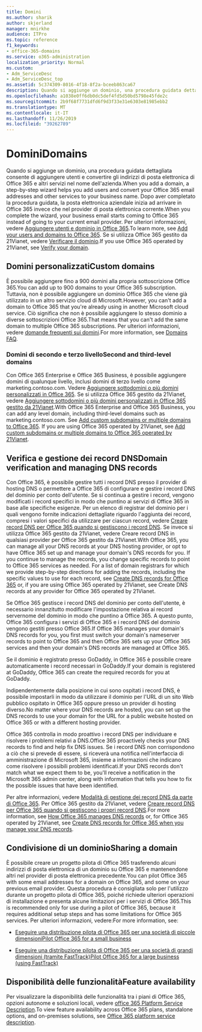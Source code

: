 ```yaml
---
title: Domini
ms.author: sharik
author: skjerland
manager: mnirkhe
audience: ITPro
ms.topic: reference
f1_keywords:
- office-365-domains
ms.service: o365-administration
localization_priority: Normal
ms.custom:
- Adm_ServiceDesc
- Adm_ServiceDesc_top
ms.assetid: 5c374309-8016-4f18-8f2a-bceeb863ca67
description: Quando si aggiunge un dominio, una procedura guidata dettagliata consente di aggiungere utenti e convertire gli indirizzi di posta elettronica di Office 365 e altri servizi nel nome dell'azienda. Dopo aver completato la procedura guidata, la posta elettronica aziendale inizia ad arrivare in Office 365 invece che nel provider di posta elettronica corrente. Per ulteriori informazioni, vedere Aggiungere utenti e dominio in Office 365. Se si utilizza Office 365 gestito da 21Vianet, vedere Verificare il dominio.
ms.openlocfilehash: a1038e0ff6db0dc5def4fd5d50bd5798e45fde2c
ms.sourcegitcommit: 2b9f68f7731dfd6f9d3f33e31e6303e81985ebb2
ms.translationtype: MT
ms.contentlocale: it-IT
ms.lasthandoff: 11/26/2019
ms.locfileid: "39262789"
---
```

# <a name="domains"></a><span data-ttu-id="87f38-106">Domini</span><span class="sxs-lookup"><span data-stu-id="87f38-106">Domains</span></span>

<span data-ttu-id="87f38-107">Quando si aggiunge un dominio, una procedura guidata dettagliata consente di aggiungere utenti e convertire gli indirizzi di posta elettronica di Office 365 e altri servizi nel nome dell'azienda.</span><span class="sxs-lookup"><span data-stu-id="87f38-107">When you add a domain, a step-by-step wizard helps you add users and convert your Office 365 email addresses and other services to your business name.</span></span> <span data-ttu-id="87f38-108">Dopo aver completato la procedura guidata, la posta elettronica aziendale inizia ad arrivare in Office 365 invece che nel provider di posta elettronica corrente.</span><span class="sxs-lookup"><span data-stu-id="87f38-108">When you complete the wizard, your business email starts coming to Office 365 instead of going to your current email provider.</span></span> <span data-ttu-id="87f38-109">Per ulteriori informazioni, vedere [Aggiungere utenti e dominio in Office 365](https://support.office.com/article/6383f56d-3d09-4dcb-9b41-b5f5a5efd611).</span><span class="sxs-lookup"><span data-stu-id="87f38-109">To learn more, see [Add your users and domains to Office 365](https://support.office.com/article/6383f56d-3d09-4dcb-9b41-b5f5a5efd611).</span></span> <span data-ttu-id="87f38-110">Se si utilizza Office 365 gestito da 21Vianet, vedere [Verificare il dominio](https://docs.microsoft.com/office365/admin/setup/add-domain).</span><span class="sxs-lookup"><span data-stu-id="87f38-110">If you use Office 365 operated by 21Vianet, see [Verify your domain](https://docs.microsoft.com/office365/admin/setup/add-domain).</span></span>
  
## <a name="custom-domains"></a><span data-ttu-id="87f38-111">Domini personalizzati</span><span class="sxs-lookup"><span data-stu-id="87f38-111">Custom domains</span></span>

<span data-ttu-id="87f38-112">È possibile aggiungere fino a 900 domini alla propria sottoscrizione Office 365.</span><span class="sxs-lookup"><span data-stu-id="87f38-112">You can add up to 900 domains to your Office 365 subscription.</span></span> <span data-ttu-id="87f38-113">Tuttavia, non è possibile aggiungere un dominio Office 365 che viene già utilizzato in un altro servizio cloud di Microsoft.</span><span class="sxs-lookup"><span data-stu-id="87f38-113">However, you can't add a domain to Office 365 that you're already using in another Microsoft cloud service.</span></span> <span data-ttu-id="87f38-114">Ciò significa che non è possibile aggiungere lo stesso dominio a diverse sottoscrizioni Office 365.</span><span class="sxs-lookup"><span data-stu-id="87f38-114">That means that you can't add the same domain to multiple Office 365 subscriptions.</span></span> <span data-ttu-id="87f38-115">Per ulteriori informazioni, vedere [domande frequenti sui domini](https://support.office.com/article/Domains-FAQ-1272bad0-4bd4-4796-8005-67d6fb3afc5a).</span><span class="sxs-lookup"><span data-stu-id="87f38-115">For more information, see [Domains FAQ](https://support.office.com/article/Domains-FAQ-1272bad0-4bd4-4796-8005-67d6fb3afc5a).</span></span>
  
### <a name="second-and-third-level-domains"></a><span data-ttu-id="87f38-116">Domini di secondo e terzo livello</span><span class="sxs-lookup"><span data-stu-id="87f38-116">Second and third-level domains</span></span>

<span data-ttu-id="87f38-p104">Con Office 365 Enterprise e Office 365 Business, è possibile aggiungere domini di qualunque livello, inclusi domini di terzo livello come marketing.contoso.com. Vedere [Aggiungere sottodomini o più domini personalizzati in Office 365](https://docs.microsoft.com/office365/admin/setup/domains-faq). Se si utilizza Office 365 gestito da 21Vianet, vedere [Aggiungere sottodomini o più domini personalizzati in Office 365 gestito da 21Vianet](https://docs.microsoft.com/office365/admin/setup/domains-faq).</span><span class="sxs-lookup"><span data-stu-id="87f38-p104">With Office 365 Enterprise and Office 365 Business, you can add any level domain, including third-level domains such as marketing.contoso.com. See [Add custom subdomains or multiple domains to Office 365](https://docs.microsoft.com/office365/admin/setup/domains-faq). If you are using Office 365 operated by 21Vianet, see [Add custom subdomains or multiple domains to Office 365 operated by 21Vianet](https://docs.microsoft.com/office365/admin/setup/domains-faq).</span></span>
  
## <a name="domain-verification-and-managing-dns-records"></a><span data-ttu-id="87f38-120">Verifica e gestione dei record DNS</span><span class="sxs-lookup"><span data-stu-id="87f38-120">Domain verification and managing DNS records</span></span>

<span data-ttu-id="87f38-p105">Con Office 365, è possibile gestire tutti i record DNS presso il provider di hosting DNS o permettere a Office 365 di configurare e gestire i record DNS del dominio per conto dell'utente. Se si continua a gestire i record, vengono modificati i record specifici in modo che puntino ai servizi di Office 365 in base alle specifiche esigenze. Per un elenco di registrar del dominio per i quali vengono fornite indicazioni dettagliate riguardo l'aggiunta dei record, compresi i valori specifici da utilizzare per ciascun record, vedere [Creare record DNS per Office 365 quando si gestiscono i record DNS](https://docs.microsoft.com/office365/admin/get-help-with-domains/create-dns-records-at-any-dns-hosting-provider). Se invece si utilizza Office 365 gestito da 21Vianet, vedere Creare record DNS in qualsiasi provider per Office 365 gestito da 21Vianet.</span><span class="sxs-lookup"><span data-stu-id="87f38-p105">With Office 365, you can manage all your DNS records at your DNS hosting provider, or opt to have Office 365 set up and manage your domain's DNS records for you. If you continue to manage the records, you change specific records to point to Office 365 services as needed. For a list of domain registrars for which we provide step-by-step directions for adding the records, including the specific values to use for each record, see [Create DNS records for Office 365](https://docs.microsoft.com/office365/admin/get-help-with-domains/create-dns-records-at-any-dns-hosting-provider) or, if you are using Office 365 operated by 21Vianet, see Create DNS records at any provider for Office 365 operated by 21Vianet.</span></span> 
  
<span data-ttu-id="87f38-124">Se Office 365 gestisce i record DNS del dominio per conto dell'utente, è necessario innanzitutto modificare l'impostazione relativa ai record servernome del dominio in modo che puntino a Office 365. A questo punto, Office 365 configura i servizi di Office 365 e i record DNS del dominio vengono gestiti presso Office 365.</span><span class="sxs-lookup"><span data-stu-id="87f38-124">If Office 365 manages your domain's DNS records for you, you first must switch your domain's nameserver records to point to Office 365 and then Office 365 sets up your Office 365 services and then your domain's DNS records are managed at Office 365.</span></span>
  
<span data-ttu-id="87f38-125">Se il dominio è registrato presso GoDaddy, in Office 365 è possibile creare automaticamente i record necessari in GoDaddy.</span><span class="sxs-lookup"><span data-stu-id="87f38-125">If your domain is registered at GoDaddy, Office 365 can create the required records for you at GoDaddy.</span></span> 
  
<span data-ttu-id="87f38-126">Indipendentemente dalla posizione in cui sono ospitati i record DNS, è possibile impostarli in modo da utilizzare il dominio per l'URL di un sito Web pubblico ospitato in Office 365 oppure presso un provider di hosting diverso.</span><span class="sxs-lookup"><span data-stu-id="87f38-126">No matter where your DNS records are hosted, you can set up the DNS records to use your domain for the URL for a public website hosted on Office 365 or with a different hosting provider.</span></span> 
  
<span data-ttu-id="87f38-127">Office 365 controlla in modo proattivo i record DNS per individuare e risolvere i problemi relativi a DNS.</span><span class="sxs-lookup"><span data-stu-id="87f38-127">Office 365 proactively checks your DNS records to find and help fix DNS issues.</span></span> <span data-ttu-id="87f38-128">Se i record DNS non corrispondono a ciò che si prevede di essere, si riceverà una notifica nell'interfaccia di amministrazione di Microsoft 365, insieme a informazioni che indicano come risolvere i possibili problemi identificati.</span><span class="sxs-lookup"><span data-stu-id="87f38-128">If your DNS records don't match what we expect them to be, you'll receive a notification in the Microsoft 365 admin center, along with information that tells you how to fix the possible issues that have been identified.</span></span>
  
<span data-ttu-id="87f38-129">Per altre informazioni, vedere [Modalità di gestione dei record DNS da parte di Office 365](https://docs.microsoft.com/office365/admin/setup/domains-faq). Per Office 365 gestito da 21Vianet, vedere [Creare record DNS per Office 365 quando si gestiscono i propri record DNS](https://docs.microsoft.com/office365/admin/services-in-china/create-dns-records-when-you-manage-your-dns-records).</span><span class="sxs-lookup"><span data-stu-id="87f38-129">For more information, see [How Office 365 manages DNS records](https://docs.microsoft.com/office365/admin/setup/domains-faq) or, for Office 365 operated by 21Vianet, see [Create DNS records for Office 365 when you manage your DNS records](https://docs.microsoft.com/office365/admin/services-in-china/create-dns-records-when-you-manage-your-dns-records).</span></span>
  
## <a name="sharing-a-domain"></a><span data-ttu-id="87f38-130">Condivisione di un dominio</span><span class="sxs-lookup"><span data-stu-id="87f38-130">Sharing a domain</span></span>

<span data-ttu-id="87f38-131">È possibile creare un progetto pilota di Office 365 trasferendo alcuni indirizzi di posta elettronica di un dominio su Office 365 e mantenendone altri nel provider di posta elettronica precedente.</span><span class="sxs-lookup"><span data-stu-id="87f38-131">You can pilot Office 365 with some email addresses for a domain on Office 365, and some on your previous email provider.</span></span> <span data-ttu-id="87f38-132">Questa procedura è consigliata solo per l'utilizzo durante un progetto pilota di Office 365, poiché richiede ulteriori operazioni di installazione e presenta alcune limitazioni per i servizi di Office 365.</span><span class="sxs-lookup"><span data-stu-id="87f38-132">This is recommended only for use during a pilot of Office 365, because it requires additional setup steps and has some limitations for Office 365 services.</span></span> <span data-ttu-id="87f38-133">Per ulteriori informazioni, vedere:</span><span class="sxs-lookup"><span data-stu-id="87f38-133">For more information, see:</span></span>
  
- [<span data-ttu-id="87f38-134">Eseguire una distribuzione pilota di Office 365 per una società di piccole dimensioni</span><span class="sxs-lookup"><span data-stu-id="87f38-134">Pilot Office 365 for a small business</span></span>](https://support.office.com/article/39cee536-6a03-40cf-b9c1-f301bb6001d7)
    
- [<span data-ttu-id="87f38-135">Eseguire una distribuzione pilota di Office 365 per una società di grandi dimensioni (tramite FastTrack)</span><span class="sxs-lookup"><span data-stu-id="87f38-135">Pilot Office 365 for a large business (using FastTrack)</span></span>](https://fasttrack.office.com/onboard)
    
## <a name="feature-availability"></a><span data-ttu-id="87f38-136">Disponibilità delle funzionalità</span><span class="sxs-lookup"><span data-stu-id="87f38-136">Feature availability</span></span>

<span data-ttu-id="87f38-137">Per visualizzare la disponibilità delle funzionalità tra i piani di Office 365, opzioni autonome e soluzioni locali, vedere [office 365 Platform Service Description](office-365-platform-service-description.md).</span><span class="sxs-lookup"><span data-stu-id="87f38-137">To view feature availability across Office 365 plans, standalone options, and on-premises solutions, see [Office 365 platform service description](office-365-platform-service-description.md).</span></span>
  

